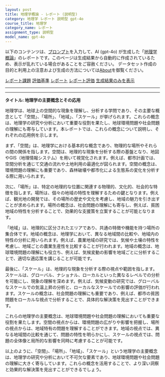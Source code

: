 ```yaml
---
layout: post
title: 地理学概論 - レポート (説明型)
category: 地理学 レポート 説明型 gpt-4o
course_title: 地理学
category_name: レポート
assignment_type: 説明型
model_name: gpt-4o
---
```


以下のコンテンツは、[プロンプト](http://127.0.0.1:8000/generated/地理学/gpt-4o/prompt_レポート-説明型.md)を入力して、AI (gpt-4o) が生成した「[地理学概論](/contents/地理学/)」のレポートです。このページは生成結果から自動的に作成されているため、表示が乱れている場合があることをご容赦ください。
データセット作成の目的と利用上の注意および生成の方法については[About](/About)を御覧ください。

[レポート課題](../レポート課題-説明型)
[評価基準](../評価基準-説明型)
[レポート](../レポート-説明型)
[レポート評価](../レポート評価-説明型)
[生成結果のみを表示](http://127.0.0.1:8000/generated/地理学/gpt-4o/レポート-説明型.md)
  

***
***
  
**タイトル: 地理学の主要概念とその応用**

地理学は、地球上の空間的な現象を理解し、分析する学問であり、その主要な概念として「空間」、「場所」、「地域」、「スケール」が挙げられます。これらの概念は、地理学の研究や分析において重要な役割を果たし、地球環境問題や社会問題の理解にも寄与しています。本レポートでは、これらの概念について説明し、それぞれの応用例を示します。

まず、「空間」は、地理学における基本的な概念であり、物理的な場所やそれらの間の関係を指します。空間は、地理的な現象を分析する際の基盤となり、地図やGIS（地理情報システム）を用いて視覚化されます。例えば、都市計画では、空間分析を通じて交通の流れや土地利用の最適化が図られます。空間の概念は、環境問題の理解にも重要であり、森林破壊や都市化による生態系の変化を分析する際に用いられます。

次に、「場所」は、特定の地理的な位置に関連する物理的、文化的、社会的な特徴を指します。場所は、個々の地域の特性を理解するための鍵となります。例えば、観光地の開発では、その場所の歴史や文化を考慮し、地域の魅力を引き出すことが求められます。場所の概念は、社会問題の理解にも寄与し、例えば、貧困地域の特性を分析することで、効果的な支援策を立案することが可能となります。

「地域」は、地理的に区分されたエリアであり、共通の特徴や機能を持つ場所の集合体です。地域の概念は、地理学において、異なる地域間の比較や、地域内の特性の分析に用いられます。例えば、農業地域の研究では、気候や土壌の特性を考慮し、地域ごとの農業生産性を比較することが行われます。地域の概念は、地球環境問題の理解にも役立ち、例えば、気候変動の影響を地域ごとに分析することで、適切な適応策を講じることが可能です。

最後に、「スケール」は、地理的な現象を分析する際の視点や範囲を指します。スケールは、グローバル、ナショナル、ローカルといった異なるレベルでの分析を可能にし、現象の理解を深めます。例えば、気候変動の研究では、グローバルなスケールでの気温上昇の分析と、ローカルなスケールでの影響の評価が行われます。スケールの概念は、社会問題の理解にも重要であり、例えば、都市の貧困問題をローカルな視点で分析することで、具体的な解決策を見出すことができます。

これらの地理学の主要概念は、地球環境問題や社会問題の理解においても重要な役割を果たします。空間の視点からは、環境問題の広がりや影響を把握し、場所の視点からは、地域特有の問題を理解することができます。地域の視点では、異なる地域間の比較を通じて、問題の特性を明らかにし、スケールの視点では、問題の全体像と局所的な影響を同時に考慮することが可能です。

以上のように、「空間」、「場所」、「地域」、「スケール」という地理学の主要概念は、地理学の研究や分析において不可欠な要素であり、地球環境問題や社会問題の理解に大きく寄与しています。これらの概念を活用することで、より深い洞察と効果的な解決策を見出すことができるでしょう。
